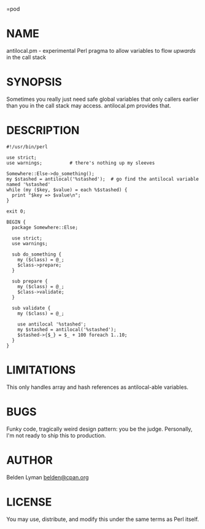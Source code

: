 
=pod

# NAME

antilocal.pm - experimental Perl pragma to allow variables to flow *upwards* in the call stack

# SYNOPSIS

Sometimes you really just need safe global variables that only callers earlier than you in the
call stack may access. antilocal.pm provides that.

# DESCRIPTION

```
#!/usr/bin/perl

use strict;
use warnings;          # there's nothing up my sleeves

Somewhere::Else->do_something();
my $stashed = antilocal('%stashed');  # go find the antilocal variable named '%stashed'
while (my ($key, $value) = each %$stashed) {
  print "$key => $value\n";
}

exit 0;

BEGIN {
  package Somewhere::Else;

  use strict;
  use warnings;

  sub do_something {
    my ($class) = @_;
    $class->prepare;
  }

  sub prepare {
    my ($class) = @_;
    $class->validate;
  }

  sub validate {
    my ($class) = @_;

    use antilocal '%stashed';
    my $stashed = antilocal('%stashed');
    $stashed->{$_} = $_ + 100 foreach 1..10;
  }
}

```
# LIMITATIONS

This only handles array and hash references as antilocal-able variables.

# BUGS

Funky code, tragically weird design pattern: you be the judge. Personally, I'm not ready to ship
this to production.

# AUTHOR

Belden Lyman <belden@cpan.org>

# LICENSE

You may use, distribute, and modify this under the same terms as Perl itself.


